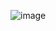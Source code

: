 ![image](https://user-images.githubusercontent.com/91699763/166440095-faf2dd83-1292-4b5a-9b6c-1c9ffef369ee.png)
